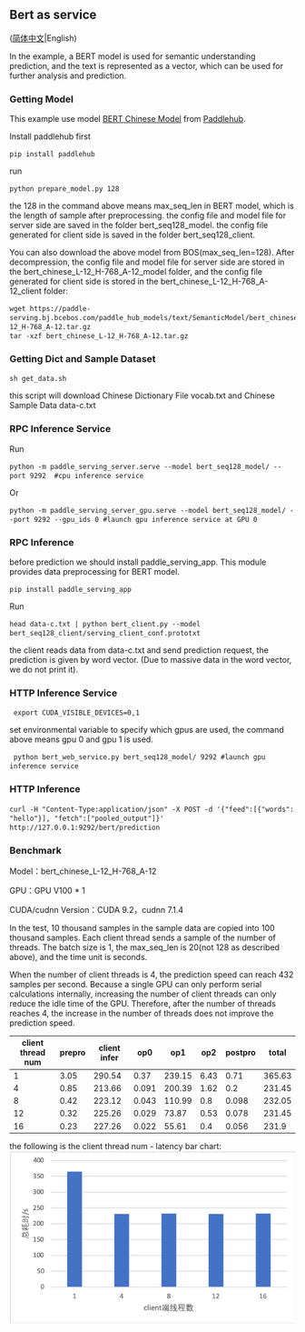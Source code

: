 ## Bert as service

([简体中文](./README_CN.md)|English)

In the example, a BERT model is used for semantic understanding prediction, and the text is represented as a vector, which can be used for further analysis and prediction.

### Getting Model

This example use model [BERT Chinese Model](https://www.paddlepaddle.org.cn/hubdetail?name=bert_chinese_L-12_H-768_A-12&en_category=SemanticModel) from [Paddlehub](https://github.com/PaddlePaddle/PaddleHub).

Install paddlehub first
```
pip install paddlehub
```

run 
```
python prepare_model.py 128
```

the 128 in the command above means max_seq_len in BERT model, which is the length of sample after preprocessing.
the config file and model file for server side are saved in the folder bert_seq128_model.
the config file generated for client side is saved in the folder bert_seq128_client.

You can also download the above model from BOS(max_seq_len=128). After decompression, the config file and model file for server side are stored in the bert_chinese_L-12_H-768_A-12_model folder, and the config file generated for client side is stored in the bert_chinese_L-12_H-768_A-12_client folder:
```shell
wget https://paddle-serving.bj.bcebos.com/paddle_hub_models/text/SemanticModel/bert_chinese_L-12_H-768_A-12.tar.gz
tar -xzf bert_chinese_L-12_H-768_A-12.tar.gz
```

### Getting Dict and Sample Dataset

```
sh get_data.sh
```
this script will download Chinese Dictionary File vocab.txt and Chinese Sample Data data-c.txt

### RPC Inference Service
Run
```
python -m paddle_serving_server.serve --model bert_seq128_model/ --port 9292  #cpu inference service
```
Or
```
python -m paddle_serving_server_gpu.serve --model bert_seq128_model/ --port 9292 --gpu_ids 0 #launch gpu inference service at GPU 0
```

### RPC Inference

before prediction we should install paddle_serving_app. This module provides data preprocessing for BERT model.
```
pip install paddle_serving_app
```
Run
```
head data-c.txt | python bert_client.py --model bert_seq128_client/serving_client_conf.prototxt
```

the client reads data from data-c.txt and send prediction request, the prediction is given by word vector. (Due to massive data in the word vector, we do not print it).

### HTTP Inference Service
```
 export CUDA_VISIBLE_DEVICES=0,1
```
set environmental variable to specify which gpus are used, the command above means gpu 0 and gpu 1 is used.
```
 python bert_web_service.py bert_seq128_model/ 9292 #launch gpu inference service
```
### HTTP Inference 

```
curl -H "Content-Type:application/json" -X POST -d '{"feed":[{"words": "hello"}], "fetch":["pooled_output"]}' http://127.0.0.1:9292/bert/prediction
```

### Benchmark

Model：bert_chinese_L-12_H-768_A-12

GPU：GPU V100 * 1

CUDA/cudnn Version：CUDA 9.2，cudnn 7.1.4


In the test, 10 thousand samples in the sample data are copied into 100 thousand samples. Each client thread sends a sample of the number of threads. The batch size is 1, the max_seq_len is 20(not 128 as described above), and the time unit is seconds.

When the number of client threads is 4, the prediction speed can reach 432 samples per second.
Because a single GPU can only perform serial calculations internally, increasing the number of client threads can only reduce the idle time of the GPU. Therefore, after the number of threads reaches 4, the increase in the number of threads does not improve the prediction speed.

| client  thread num | prepro | client infer | op0   | op1    | op2  | postpro | total  |
| ------------------ | ------ | ------------ | ----- | ------ | ---- | ------- | ------ |
| 1                  | 3.05   | 290.54       | 0.37  | 239.15 | 6.43 | 0.71    | 365.63 |
| 4                  | 0.85   | 213.66       | 0.091 | 200.39 | 1.62 | 0.2     | 231.45 |
| 8                  | 0.42   | 223.12       | 0.043 | 110.99 | 0.8  | 0.098   | 232.05 |
| 12                 | 0.32   | 225.26       | 0.029 | 73.87  | 0.53 | 0.078   | 231.45 |
| 16                 | 0.23   | 227.26       | 0.022 | 55.61  | 0.4  | 0.056   | 231.9  |

the following is the client thread num - latency bar chart:
![bert benchmark](../../../doc/bert-benchmark-batch-size-1.png)
